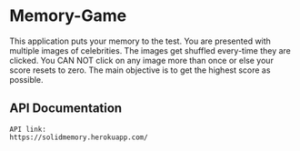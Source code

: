# Memory-Game
This application puts your memory to the test. You are presented with multiple images of celebrities. The images get shuffled every-time they are clicked. You CAN NOT click on any image more than once or else your score resets to zero. The main objective is to get the highest score as possible.



## API Documentation

```
API link:
https://solidmemory.herokuapp.com/
```
